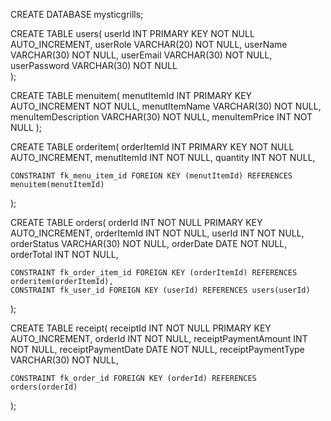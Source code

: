 CREATE DATABASE mysticgrills;

CREATE TABLE users(
    userId INT PRIMARY KEY NOT NULL AUTO_INCREMENT,
    userRole VARCHAR(20) NOT NULL,
    userName VARCHAR(30) NOT NULL,
    userEmail VARCHAR(30) NOT NULL,
    userPassword VARCHAR(30) NOT NULL  
);

CREATE TABLE menuitem(
    menutItemId INT PRIMARY KEY AUTO_INCREMENT NOT NULL,
    menutItemName VARCHAR(30) NOT NULL,
    menuItemDescription VARCHAR(30) NOT NULL,
    menuItemPrice INT NOT NULL 
);

CREATE TABLE orderitem(
    orderItemId INT PRIMARY KEY NOT NULL AUTO_INCREMENT,
   	menutItemId INT NOT NULL,
    quantity INT NOT NULL,
    
    CONSTRAINT fk_menu_item_id FOREIGN KEY (menutItemId) REFERENCES menuitem(menutItemId)
    
);

CREATE TABLE orders(
    orderId INT NOT NULL PRIMARY KEY AUTO_INCREMENT,
    orderItemId INT NOT NULL,
    userId INT NOT NULL,
    orderStatus VARCHAR(30) NOT NULL,
    orderDate DATE NOT NULL,
    orderTotal INT NOT NULL,
    
    CONSTRAINT fk_order_item_id FOREIGN KEY (orderItemId) REFERENCES orderitem(orderItemId),
    CONSTRAINT fk_user_id FOREIGN KEY (userId) REFERENCES users(userId)  
);

CREATE TABLE receipt(
    receiptId INT NOT NULL PRIMARY KEY AUTO_INCREMENT,
    orderId INT NOT NULL,
    receiptPaymentAmount INT NOT NULL,
    receiptPaymentDate DATE NOT NULL,
    receiptPaymentType VARCHAR(30) NOT NULL,
    
    
    CONSTRAINT fk_order_id FOREIGN KEY (orderId) REFERENCES orders(orderId)  
);

